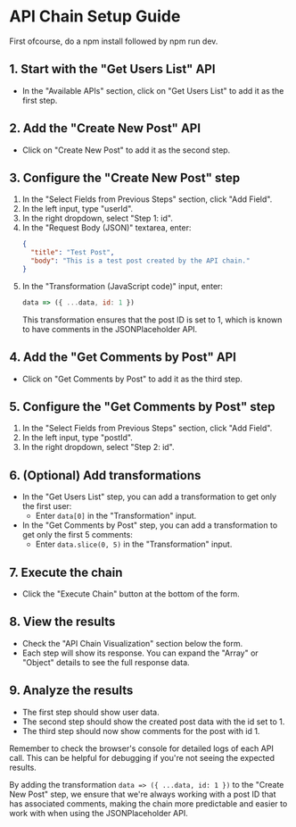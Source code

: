 # API Chain Setup Guide

First ofcourse, do a npm install followed by npm run dev.

## 1. Start with the "Get Users List" API
- In the "Available APIs" section, click on "Get Users List" to add it as the first step.

## 2. Add the "Create New Post" API
- Click on "Create New Post" to add it as the second step.

## 3. Configure the "Create New Post" step
1. In the "Select Fields from Previous Steps" section, click "Add Field".
2. In the left input, type "userId".
3. In the right dropdown, select "Step 1: id".
4. In the "Request Body (JSON)" textarea, enter:
   ```json
   {
     "title": "Test Post",
     "body": "This is a test post created by the API chain."
   }
   ```
5. In the "Transformation (JavaScript code)" input, enter:
   ```javascript
   data => ({ ...data, id: 1 })
   ```
   This transformation ensures that the post ID is set to 1, which is known to have comments in the JSONPlaceholder API.

## 4. Add the "Get Comments by Post" API
- Click on "Get Comments by Post" to add it as the third step.

## 5. Configure the "Get Comments by Post" step
1. In the "Select Fields from Previous Steps" section, click "Add Field".
2. In the left input, type "postId".
3. In the right dropdown, select "Step 2: id".

## 6. (Optional) Add transformations
- In the "Get Users List" step, you can add a transformation to get only the first user:
  - Enter `data[0]` in the "Transformation" input.
- In the "Get Comments by Post" step, you can add a transformation to get only the first 5 comments:
  - Enter `data.slice(0, 5)` in the "Transformation" input.

## 7. Execute the chain
- Click the "Execute Chain" button at the bottom of the form.

## 8. View the results
- Check the "API Chain Visualization" section below the form.
- Each step will show its response. You can expand the "Array" or "Object" details to see the full response data.

## 9. Analyze the results
- The first step should show user data.
- The second step should show the created post data with the id set to 1.
- The third step should now show comments for the post with id 1.

Remember to check the browser's console for detailed logs of each API call. This can be helpful for debugging if you're not seeing the expected results.

By adding the transformation `data => ({ ...data, id: 1 })` to the "Create New Post" step, we ensure that we're always working with a post ID that has associated comments, making the chain more predictable and easier to work with when using the JSONPlaceholder API.